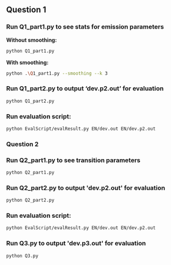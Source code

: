 ## Question 1

### Run Q1_part1.py to see stats for emission parameters

**Without smoothing:**

```bash
python Q1_part1.py
```

**With smoothing:**

```bash
python .\Q1_part1.py --smoothing --k 3
```

### Run Q1_part2.py to output ‘dev.p2.out’ for evaluation

```bash
python Q1_part2.py
```

### Run evaluation script:
```bash
python EvalScript/evalResult.py EN/dev.out EN/dev.p2.out
```

### Question 2

### Run Q2_part1.py to see transition parameters

```bash
python Q2_part1.py
```

### Run Q2_part2.py to output 'dev.p2.out' for evaluation

```bash
python Q2_part2.py
```

### Run evaluation script:

```bash
python EvalScript/evalResult.py EN/dev.out EN/dev.p2.out
```

### Run Q3.py to output 'dev.p3.out' for evaluation

```bash
python Q3.py
```
